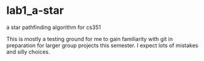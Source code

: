 # lab1_a-star
a star pathfinding algorithm for cs351

This is mostly a testing ground for me to gain familiarity with git in preparation
for larger group projects this semester.
I expect lots of mistakes and silly choices.
